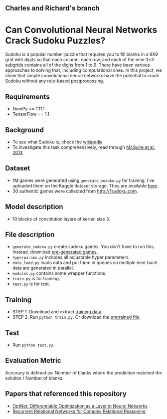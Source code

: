 ## Charles and Richard's branch

# Can Convolutional Neural Networks Crack Sudoku Puzzles?

Sudoku is a popular number puzzle that requires you to fill blanks in a 9X9 grid with digits so that each column, each row, and each of the nine 3×3 subgrids contains all of the digits from 1 to 9. There have been various approaches to solving that, including computational ones. In this project, we show that simple convolutional neural networks have the potential to crack Sudoku without any rule-based postprocessing.

## Requirements
  * NumPy >= 1.11.1
  * TensorFlow == 1.1
	
## Background
* To see what Sudoku is, check the [wikipedia](https://en.wikipedia.org/wiki/Sudoku)
* To investigate this task comprehensively, read through [McGuire et al. 2013](https://arxiv.org/pdf/1201.0749.pdf).

## Dataset
* 1M games were generated using `generate_sudoku.py` for training. I've uploaded them on the Kaggle dataset storage. They are available [here](https://www.kaggle.com/bryanpark/sudoku/downloads/sudoku.zip).
* 30 authentic games were collected from http://1sudoku.com.

## Model description
* 10 blocks of convolution layers of kernel size 3.

## File description
  * `generate_sudoku.py` create sudoku games. You don't have to run this. Instead, download [pre-generated games](https://www.kaggle.com/bryanpark/sudoku/downloads/sudoku.zip).
  * `hyperparams.py` includes all adjustable hyper parameters.
  * `data_load.py` loads data and put them in queues so multiple mini-bach data are generated in parallel.
  * `modules.py` contains some wrapper functions.
  * `train.py` is for training.
  * `test.py` is for test.
  

## Training
* STEP 1. Download and extract [training data](https://www.kaggle.com/bryanpark/sudoku/downloads/sudoku.zip).
* STEP 2. Run `python train.py`. Or download the [pretrained file](https://www.dropbox.com/s/ipnwnorc7nz5hpe/logdir.tar.gz?dl=0).

## Test
* Run `python test.py`.

## Evaluation Metric

Accuracy is defined as: Number of blanks where the prediction matched the solution / Number of blanks.

## Papers that referenced this repository

  * [OptNet: Differentiable Optimization as a Layer in Neural Networks](http://proceedings.mlr.press/v70/amos17a/amos17a.pdf)
  * [Recurrent Relational Networks for Complex Relational Reasoning](https://arxiv.org/abs/1711.08028)



